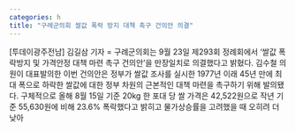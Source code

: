 ```yaml
---
categories: h
title: "구례군의회 쌀값 폭락 방지 대책 촉구 건의안 의결"
---
```

[투데이광주전남] 김길삼 기자 = 구례군의회는 9월 23일 제293회 정례회에서 ‘쌀값 폭락방지 및 가격안정 대책 마련 촉구 건의안’을 만장일치로 의결했다고 밝혔다. 김수철 의원이 대표발의한 이번 건의안은 정부가 쌀값 조사를 실시한 1977년 이래 45년 만에 최대 폭으로 하락한 쌀값에 대한 정부 차원의 근본적인 대책 마련을 촉구하기 위해 발의됐다. 구체적으로 올해 8월 15일 기준 20kg 한 포대 당 쌀 가격은 42,522원으로 작년 기준 55,630원에 비해 23.6% 폭락했다고 밝히고 물가상승률을 고려했을 때 오히려 더 낮아